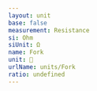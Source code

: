 ```yaml
---
layout: unit
base: false
measurement: Resistance
si: Ohm
siUnit: Ω
name: Fork
unit: 🍴
urlName: units/Fork
ratio: undefined
---
```

